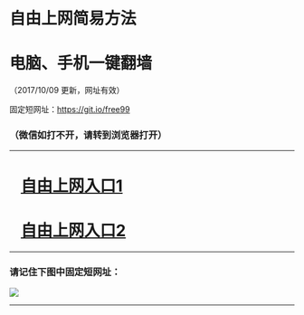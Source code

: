 ﻿# 自由上网简易方法

# 电脑、手机一键翻墙

（2017/10/09 更新，网址有效）

固定短网址：https://git.io/free99

### （微信如打不开，请转到浏览器打开）


***





# &nbsp;&nbsp; <a href="http://ft2602610695.fwq-tz-1001.info/fwqtz01.html?t=100900127828 " target="_blank">自由上网入口1</a>
# &nbsp;&nbsp; <a href="http://ft1173512376.fwq-tz-1002.info/fwqtz02.html?t=100900130451 " target="_blank">自由上网入口2</a>
***

### 请记住下图中固定短网址：

<img src="https://s3-us-west-2.amazonaws.com/fwq-1001/yjfq-20170905okok.png" /> 


***

